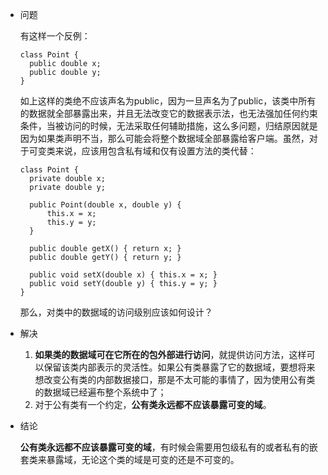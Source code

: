 - 问题

  有这样一个反例：

  ```
  class Point {
  	public double x;
  	public double y;
  }
  ```

  如上这样的类绝不应该声名为public，因为一旦声名为了public，该类中所有的数据就全部暴露出来，并且无法改变它的数据表示法，也无法强加任何约束条件，当被访问的时候，无法采取任何辅助措施，这么多问题，归结原因就是因为如果类声明不当，那么可能会将整个数据域全部暴露给客户端。虽然，对于可变类来说，应该用包含私有域和仅有设置方法的类代替：

  ```
  class Point {
  	private double x;
  	private double y;
  	
  	public Point(double x, double y) {
  		this.x = x;
  		this.y = y;
  	}
  	
  	public double getX() { return x; }
  	public double getY() { return y; }
  	
  	public void setX(double x) { this.x = x; }
  	public void setY(double y) { this.y = y; }
  }
  ```

  那么，对类中的数据域的访问级别应该如何设计？

- 解决

  1. **如果类的数据域可在它所在的包外部进行访问**，就提供访问方法，这样可以保留该类内部表示的灵活性。如果公有类暴露了它的数据域，要想将来想改变公有类的内部数据接口，那是不太可能的事情了，因为使用公有类的数据域已经遍布整个系统中了；
  2. 对于公有类有一个约定，**公有类永远都不应该暴露可变的域**。

- 结论

  **公有类永远都不应该暴露可变的域**，有时候会需要用包级私有的或者私有的嵌套类来暴露域，无论这个类的域是可变的还是不可变的。